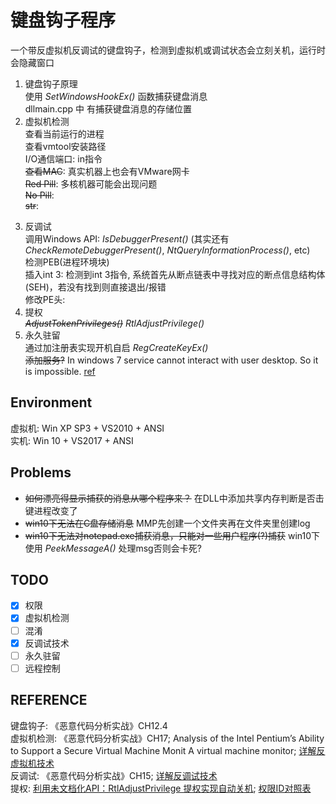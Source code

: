 # 键盘钩子程序
一个带反虚拟机反调试的键盘钩子，检测到虚拟机或调试状态会立刻关机，运行时会隐藏窗口
1. 键盘钩子原理  
使用 *SetWindowsHookEx()* 函数捕获键盘消息   
dllmain.cpp 中 有捕获键盘消息的存储位置
2. 虚拟机检测  
查看当前运行的进程  
查看vmtool安装路径  
I/O通信端口: in指令  
~~查看MAC~~: 真实机器上也会有VMware网卡  
~~Red Pill~~: 多核机器可能会出现问题  
~~No Pill~~:   
~~str~~:
<!-- <details>
  <summary><s>~~Red Pill~~</s></summary>
  <p> - 测试 测试测试</p>
  <pre><code>  title，value，callBack可以缺省  </code>  </pre>
</details> -->
3. 反调试  
调用Windows API: *IsDebuggerPresent()* (其实还有*CheckRemoteDebuggerPresent()*, *NtQueryInformationProcess()*, etc)  
检测PEB(进程环境块)  
插入int 3: 检测到int 3指令, 系统首先从断点链表中寻找对应的断点信息结构体(SEH)，若没有找到则直接退出/报错  
修改PE头:
4. 提权  
~~*AdjustTokenPrivileges()*~~ *RtlAdjustPrivilege()*
5. 永久驻留  
通过加注册表实现开机自启 *RegCreateKeyEx()*  
~~添加服务?~~ In windows 7 service cannot interact with user desktop. So it is impossible. [ref](https://stackoverflow.com/questions/16665852/keyboard-hook-as-a-windows-service)





## Environment
虚拟机: Win XP SP3 + VS2010 + ANSI  
实机: Win 10 + VS2017 + ANSI

## Problems
- ~~如何漂亮得显示捕获的消息从哪个程序来？~~ 在DLL中添加共享内存判断是否击键进程改变了
- ~~win10下无法在C盘存储消息~~ MMP先创建一个文件夹再在文件夹里创建log
- ~~win10下无法对notepad.exe捕获消息，只能对一些用户程序(?)捕获~~ win10下使用 *PeekMessageA()* 处理msg否则会卡死?

## TODO
- [x] 权限
- [x] 虚拟机检测
- [ ] 混淆 
- [x] 反调试技术 
- [ ] 永久驻留
- [ ] 远程控制

## REFERENCE
键盘钩子: 《恶意代码分析实战》CH12.4  
虚拟机检测: 《恶意代码分析实战》CH17; Analysis of the Intel Pentium’s Ability to Support a Secure Virtual Machine Monit A virtual machine monitor; [详解反虚拟机技术](https://blog.csdn.net/qq_32400847/article/details/52830990)  
反调试: 《恶意代码分析实战》CH15; [详解反调试技术](https://blog.csdn.net/qq_32400847/article/details/52798050)  
提权: [利用未文档化API：RtlAdjustPrivilege 提权实现自动关机](https://www.bbsmax.com/A/1O5EpZKbJ7/); [权限ID对照表](https://blog.csdn.net/zwfgdlc/article/details/52794551)  
